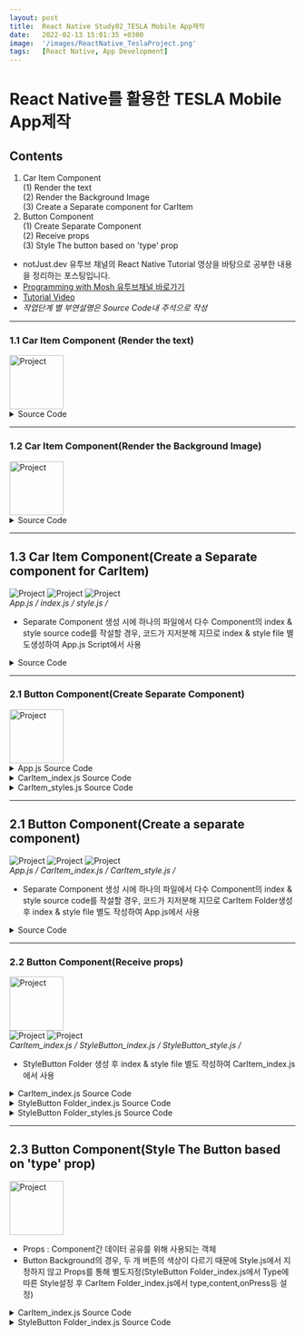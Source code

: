 ```yaml
---
layout: post
title:  React Native Study02_TESLA Mobile App제작
date:   2022-02-13 15:01:35 +0300
image:  '/images/ReactNative_TeslaProject.png'
tags:   [React Native, App Development]
---
```


# React Native를 활용한 TESLA Mobile App제작

## Contents <br/>
1. Car Item Component<br/>
  (1) Render the text<br/>
  (2) Render the Background Image<br/>
  (3) Create a Separate component for CarItem<br/>
2. Button Component<br/>
  (1) Create Separate Component<br/>
  (2) Receive props<br/>
  (3) Style The button based on 'type' prop<br/>

* notJust․dev 유투브 채널의 React Native Tutorial 영상을 바탕으로 공부한 내용을 정리하는 포스팅입니다.<br/>
* [Programming with Mosh 유투브채널 바로가기](https://www.youtube.com/channel/UCYSa_YLoJokZAwHhlwJntIA) <br/>
* [Tutorial Video](https://www.youtube.com/watch?v=iQ_0Fd_N3Mk)<br/>
* *작업단계 별 부연설명은 Source Code내 주석으로 작성*

___

### 1.1 Car Item Component (Render the text)<br/>
<img src="/images/Posting/ReactNative/TeslaProject/01.png" alt="Project" width="95" height="95">
<details>
<summary>Source Code</summary>
<div markdown="1">

```javascript
import { StatusBar } from 'expo-status-bar';
import { StyleSheet, Text, View } from 'react-native';

export default function App() {
  return (
    <View style={styles.container}>
      <View style={styles.carContainer}>  
        <View style={styles.titles}>
          <Text style={styles.title}>Model S</Text>
          <Text style={styles.subtitle}>Starting at $69,420</Text>
      </View>
      {/*<View></View> = Component를 Group으로 관리*/}
      {/*style={styles.__} = 스타일 지정(스타일은 하단에서 설정))*/}
      </View>

      <StatusBar style="auto" />
    </View>
  );
}

const styles = StyleSheet.create({
  container: {
    flex: 1,
    backgroundColor: '#fff',
    alignItems: 'center',
    justifyContent: 'center',
  },

  carContainer:{
    width:'100%',
    height:'100%',
  },

  titles:{
    marginTop:'30%',
    width:'100%',
    alignItems:'center'
  },

  title:{
    fontSize:40,
    fontWeight:'500',
  },

  subtitle:{
    fontSize:16,
    color:'#5c5e62'
  },
});

```

</div>
</details>

___

### 1.2 Car Item Component(Render the Background Image)<br/>
<img src="/images/Posting/ReactNative/TeslaProject/02.png" alt="Project" width="95" height="95">
<details>
<summary>Source Code</summary>
<div markdown="1">

```javascript
import { StatusBar } from 'expo-status-bar';
import { StyleSheet, Text, View } from 'react-native';

export default function App() {
  return (
    <View style={styles.container}>

      <View style={styles.carContainer}>
        <ImageBackground
          source={require('../assets/images/ModelX.jpeg')}
          style={styles.image}
        />
        
        <View style={styles.titles}>
          <Text style={styles.title}>Model S</Text>
          <Text style={styles.subtitle}>Starting at $69.428</Text>
        </View>
      </View>

      <StatusBar style="auto" />
    </View>
  );
}

const styles = StyleSheet.create({
  container: {
    flex: 1,
    backgroundColor: '#fff',
    alignItems: 'center',
    justifyContent: 'center',
  },

  carContainer:{
    width:'100%',
    height:'100%',
  },

  titles:{
    marginTop:'30%',
    width:'100%',
    alignItems:'center'
  },

  title:{
    fontSize:40,
    fontWeight:'500',
  },

  subtitle:{
    fontSize:16,
    color:'#5c5e62'
  },

  image : {
    width:'100%',
    height:'100%',
    resizeMode:'cover',
    position:'absolute',
  }
});

```
</div>
</details>

___

## 1.3 Car Item Component(Create a Separate component for CarItem)<br/>

<div class="gallery-box">
  <div class="gallery">
    <img src="/images/Posting/ReactNative/TeslaProject/04.png" alt="Project">
    <img src="/images/Posting/ReactNative/TeslaProject/05.png" alt="Project">
    <img src="/images/Posting/ReactNative/TeslaProject/06.png" alt="Project">
  </div>
  <em>App.js / index.js / style.js / <a href="https://unsplash.com/" target="_blank"></a></em>
</div>

- Separate Component 생성 시에 하나의 파일에서 다수 Component의 index & style source code를 작설할 경우, 코드가 지저분해 지므로 index & style file 별도생성하여 App.js Script에서 사용<br/>

<details>
<summary>Source Code</summary>
<div markdown="1">

```javascript
import { StatusBar } from 'expo-status-bar';
import { StyleSheet, Text, View } from 'react-native';

export default function App() {
  return (
    <View style={styles.container}>
      <View style={styles.carContainer}>  
        <View style={styles.titles}>
          <Text style={styles.title}>Model S</Text>
          <Text style={styles.subtitle}>Starting at $69,420</Text>
      </View>
      {/*<View></View> = Component를 Group으로 관리*/}
      {/*style={styles.__} = 스타일 지정(스타일은 하단에서 설정))*/}
      </View>

      <StatusBar style="auto" />
    </View>
  );
}

const styles = StyleSheet.create({
  container: {
    flex: 1,
    backgroundColor: '#fff',
    alignItems: 'center',
    justifyContent: 'center',
  },

  carContainer:{
    width:'100%',
    height:'100%',
  },

  titles:{
    marginTop:'30%',
    width:'100%',
    alignItems:'center'
  },

  title:{
    fontSize:40,
    fontWeight:'500',
  },

  subtitle:{
    fontSize:16,
    color:'#5c5e62'
  },
});

```

</div>
</details>

___

### 2.1 Button Component(Create Separate Component)<br/>
<img src="/images/Posting/ReactNative/TeslaProject/02.png" alt="Project" width="95" height="95">
<details>
<summary>App.js Source Code</summary>
<div markdown="1">

```javascript
import { StatusBar } from 'expo-status-bar';
import React from 'react';
import { StyleSheet, Text, View, ImageBackground } from 'react-native';
import CarItem from './CarItem'; /*CarItem_index.js import*/

export default function App() {
  return (
    <View style={styles.container}>

      <CarItem /> {/*CarItem_index.js code사용*/}
      <StatusBar style="auto" />
    </View>
  );
}

const styles = StyleSheet.create({
  container: {
    flex: 1,
    backgroundColor: '#fff',
    alignItems: 'center',
    justifyContent: 'center',
  },
});

```
</div>
</details>

<details>
<summary>CarItem_index.js Source Code</summary>
<div markdown="1">

```javascript
import React from 'react';
import {View, Text, ImageBackground} from 'react-native';
import StyleButton  from '../StyleButton';
import styles from './styles'

const CarItem = (props) => {
    return (
        <View style={styles.carContainer}>
            <ImageBackground
                source={require('../assets/images/ModelX.jpeg')}
                style={styles.image}
            />
        
            <View style={styles.titles}>
                <Text style={styles.title}>Model S</Text>
                <Text style={styles.subtitle}>Starting at $69.428</Text>
            </View>

            <StyleButton/>
        </View>
    );
};

export default CarItem;
```
</div>
</details>

<details>
<summary>CarItem_styles.js Source Code</summary>
<div markdown="1">

```javascript
 import {StyleSheet} from 'react-native';

 const styles = StyleSheet.create({
    carContainer:{
        width:'100%',
        height:'100%',
      },
    
      titles:{
        marginTop:'30%',
        width:'100%',
        alignItems:'center'
      },
    
      title:{
        fontSize:40,
        fontWeight:'500',
      },
    
      subtitle:{
        fontSize:16,
        color:'#5c5e62'
      },
      
      image : {
        width:'100%',
        height:'100%',
        resizeMode:'cover',
        position:'absolute',
      }
 });

 export default styles;
```
</div>
</details>

___

## 2.1 Button Component(Create a separate component)<br/>

<div class="gallery-box">
  <div class="gallery">
    <img src="/images/Posting/ReactNative/TeslaProject/04.png" alt="Project">
    <img src="/images/Posting/ReactNative/TeslaProject/05.png" alt="Project">
    <img src="/images/Posting/ReactNative/TeslaProject/06.png" alt="Project">
  </div>
  <em>App.js / CarItem_index.js / CarItem_style.js / <a href="https://unsplash.com/" target="_blank"></a></em>
</div>

- Separate Component 생성 시에 하나의 파일에서 다수 Component의 index & style source code를 작설할 경우, 코드가 지저분해 지므로 CarItem Folder생성 후 index & style file 별도 작성하여 App.js에서 사용<br/>

<details>
<summary>Source Code</summary>
<div markdown="1">

```javascript
import { StatusBar } from 'expo-status-bar';
import { StyleSheet, Text, View } from 'react-native';

export default function App() {
  return (
    <View style={styles.container}>
      <View style={styles.carContainer}>  
        <View style={styles.titles}>
          <Text style={styles.title}>Model S</Text>
          <Text style={styles.subtitle}>Starting at $69,420</Text>
      </View>
      {/*<View></View> = Component를 Group으로 관리*/}
      {/*style={styles.__} = 스타일 지정(스타일은 하단에서 설정))*/}
      </View>

      <StatusBar style="auto" />
    </View>
  );
}

const styles = StyleSheet.create({
  container: {
    flex: 1,
    backgroundColor: '#fff',
    alignItems: 'center',
    justifyContent: 'center',
  },

  carContainer:{
    width:'100%',
    height:'100%',
  },

  titles:{
    marginTop:'30%',
    width:'100%',
    alignItems:'center'
  },

  title:{
    fontSize:40,
    fontWeight:'500',
  },

  subtitle:{
    fontSize:16,
    color:'#5c5e62'
  },
});

```

</div>
</details>

___

### 2.2 Button Component(Receive props)<br/>
<img src="/images/Posting/ReactNative/TeslaProject/07.png" alt="Project" width="95" height="95">

<div class="gallery-box">
  <div class="gallery">
    <img src="/images/Posting/ReactNative/TeslaProject/08.png" alt="Project">
    <img src="/images/Posting/ReactNative/TeslaProject/09.png" alt="Project">
  </div>
  <em>CarItem_index.js / StyleButton_index.js / StyleButton_style.js / <a href="https://unsplash.com/" target="_blank"></a></em>
</div>

- StyleButton Folder 생성 후 index & style file 별도 작성하여 CarItem_index.js에서 사용<br/>

<details>
<summary>CarItem_index.js Source Code</summary>
<div markdown="1">

```javascript

```
</div>
</details>

<details>
<summary>StyleButton Folder_index.js Source Code</summary>
<div markdown="1">

```javascript

```
</div>
</details>

<details>
<summary>StyleButton Folder_styles.js Source Code</summary>
<div markdown="1">

```javascript
import {StyleSheet} from 'react-native';

const styles = StyleSheet.create({
    container: {
        width:'100%',
        padding:10,
    },

    button: {
        height:40,
        borderRadius:20, /*Button radius설정*/
        justifyContent : 'center', /*vertical기준 : Text Center*/
        alignItems :'center', /*Horizontal기준 : Text Center*/
    },

    text: {
        fontSize:12,
        fontWeight:'500',
        textTransform:'uppercase', /*대문자 세팅*/
    }
});

export default styles;
```
</div>
</details>

___

## 2.3 Button Component(Style The Button based on 'type' prop)<br/>
<img src="/images/Posting/ReactNative/TeslaProject/10.png" alt="Project" width="95" height="95">

- Props : Component간 데이터 공유를 위해 사용되는 객체<br/>
- Button Background의 경우, 두 개 버튼의 색상이 다르기 때문에 Style.js에서 지정하지 않고 Props를 통해 별도지정(StyleButton Folder_index.js에서 Type에 따른 Style설정 후 CarItem Folder_index.js에서 type,content,onPress등 설정)<br/>

<details>
<summary>CarItem_index.js Source Code</summary>
<div markdown="1">

```javascript
import React from 'react';
import {View, Text, ImageBackground} from 'react-native';
import StyleButton  from '../StyleButton';
import styles from './styles'

const CarItem = (props) => {
    return (
        <View style={styles.carContainer}>
            <ImageBackground
                source={require('../assets/images/ModelX.jpeg')}
                style={styles.image}
            />
        
            <View style={styles.titles}>
                <Text style={styles.title}>Model S</Text>
                <Text style={styles.subtitle}>Starting at $69.428</Text>
            </View>

            <StyleButton 
                type='primary' 
                content={"Custom Order"} 
                onPress={()=>{
                    console.warn("Custom Order was pressed")
                }}
            />
            {/*Parameter : Type, Content, onPress시 출력 될 텍스트*/}
            <StyleButton 
                type='secondary' 
                content={"Existing Inventory"} 
                onPress={()=>{
                    console.warn("Existing Inventory was pressed")
                }}
            />
        </View>
    );
};

export default CarItem;
```
</div>
</details>

<details>
<summary>StyleButton Folder_index.js Source Code</summary>
<div markdown="1">

```javascript
import React from 'react';
import {View, Text, Pressable} from 'react-native';
import styles from './styles';

const StyleButton = (props) => {

    const {type, content, onPress} = props;
    {/*type, contet, onPress : CarItem_index.js에서 별도지정될 수 있도록 선언*/}

    const backgroundColor = type === 'primary' ? '#171a20CC' : '#FFFFFFA6';
    const textColor = type === 'primary' ? '#FFFFFFA6' : '#171a20CC';
    /*Background Color, Text Color : CarItem_index.js에서 지정한 type에 따라 색상을 어떻게 설정할지 Setting*/

    return (
        <View style={styles.container}>
            <Pressable
                style={[styles.button, {backgroundColor : backgroundColor}]}
                onPress={()=>onPress()}
            >
                <Text style={[styles.text, {color : textColor}]}>{content}</Text>
            </Pressable>
            {/*Background Color, Text Color, Content: 위에서 Setting한 type별 색상이 적용되도록 설정*/}
        </View>
    );
};

export default StyleButton;

```
</div>
</details>